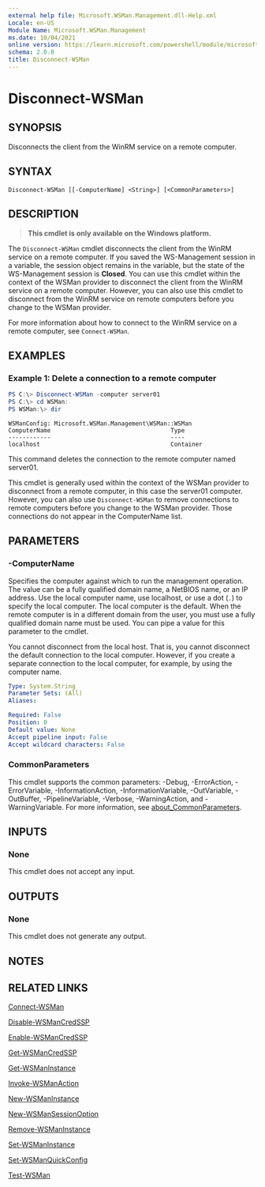 ```yaml
---
external help file: Microsoft.WSMan.Management.dll-Help.xml
Locale: en-US
Module Name: Microsoft.WSMan.Management
ms.date: 10/04/2021
online version: https://learn.microsoft.com/powershell/module/microsoft.wsman.management/disconnect-wsman?view=powershell-7.1&WT.mc_id=ps-gethelp
schema: 2.0.0
title: Disconnect-WSMan
---
```


# Disconnect-WSMan

## SYNOPSIS
Disconnects the client from the WinRM service on a remote computer.

## SYNTAX

```
Disconnect-WSMan [[-ComputerName] <String>] [<CommonParameters>]
```

## DESCRIPTION

> **This cmdlet is only available on the Windows platform.**

The `Disconnect-WSMan` cmdlet disconnects the client from the WinRM service on a remote computer. If
you saved the WS-Management session in a variable, the session object remains in the variable, but
the state of the WS-Management session is **Closed**. You can use this cmdlet within the context of
the WSMan provider to disconnect the client from the WinRM service on a remote computer. However,
you can also use this cmdlet to disconnect from the WinRM service on remote computers before you
change to the WSMan provider.

For more information about how to connect to the WinRM service on a remote computer, see
`Connect-WSMan`.

## EXAMPLES

### Example 1: Delete a connection to a remote computer

```powershell
PS C:\> Disconnect-WSMan -computer server01
PS C:\> cd WSMan:
PS WSMan:\> dir
```

```Outpue
WSManConfig: Microsoft.WSMan.Management\WSMan::WSMan
ComputerName                                  Type
------------                                  ----
localhost                                     Container
```

This command deletes the connection to the remote computer named server01.

This cmdlet is generally used within the context of the WSMan provider to disconnect from a remote
computer, in this case the server01 computer. However, you can also use `Disconnect-WSMan` to remove
connections to remote computers before you change to the WSMan provider. Those connections do not
appear in the ComputerName list.

## PARAMETERS

### -ComputerName

Specifies the computer against which to run the management operation. The value can be a fully
qualified domain name, a NetBIOS name, or an IP address. Use the local computer name, use localhost,
or use a dot (`.`) to specify the local computer. The local computer is the default. When the remote
computer is in a different domain from the user, you must use a fully qualified domain name must be
used. You can pipe a value for this parameter to the cmdlet.

You cannot disconnect from the local host. That is, you cannot disconnect the default connection to
the local computer. However, if you create a separate connection to the local computer, for example,
by using the computer name.

```yaml
Type: System.String
Parameter Sets: (All)
Aliases:

Required: False
Position: 0
Default value: None
Accept pipeline input: False
Accept wildcard characters: False
```

### CommonParameters

This cmdlet supports the common parameters: -Debug, -ErrorAction, -ErrorVariable,
-InformationAction, -InformationVariable, -OutVariable, -OutBuffer, -PipelineVariable, -Verbose,
-WarningAction, and -WarningVariable. For more information, see [about_CommonParameters](https://go.microsoft.com/fwlink/?LinkID=113216).

## INPUTS

### None

This cmdlet does not accept any input.

## OUTPUTS

### None

This cmdlet does not generate any output.

## NOTES

## RELATED LINKS

[Connect-WSMan](Connect-WSMan.md)

[Disable-WSManCredSSP](Disable-WSManCredSSP.md)

[Enable-WSManCredSSP](Enable-WSManCredSSP.md)

[Get-WSManCredSSP](Get-WSManCredSSP.md)

[Get-WSManInstance](Get-WSManInstance.md)

[Invoke-WSManAction](Invoke-WSManAction.md)

[New-WSManInstance](New-WSManInstance.md)

[New-WSManSessionOption](New-WSManSessionOption.md)

[Remove-WSManInstance](Remove-WSManInstance.md)

[Set-WSManInstance](Set-WSManInstance.md)

[Set-WSManQuickConfig](Set-WSManQuickConfig.md)

[Test-WSMan](Test-WSMan.md)
